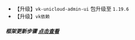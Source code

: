 * 【升级】`vk-unicloud-admin-ui` 包升级至 `1.19.6`
* 【升级】`vk依赖`

##### 框架更新步骤 [点击查看](https://vkdoc.fsq.pub/admin/1/update.html)